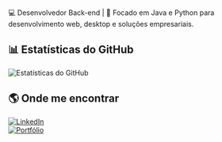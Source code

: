 💻 Desenvolvedor Back-end | 🚀 Focado em Java e Python para desenvolvimento web, desktop e soluções empresariais.

## 📊 Estatísticas do GitHub  
![Estatísticas do GitHub](https://github-readme-stats.vercel.app/api?username=danpqdan&show_icons=true&theme=radical)  

## 🌎 Onde me encontrar  
[![LinkedIn](https://img.shields.io/badge/-LinkedIn-0077B5?style=for-the-badge&logo=linkedin)](https://linkedin.com/in/danpqdan)  
[![Portfólio](https://img.shields.io/badge/-Portfólio-000?style=for-the-badge&logo=website)](https://dsplayground.com.br)
<!--
**danpqdan/danpqdan** is a ✨ _special_ ✨ repository because its `README.md` (this file) appears on your GitHub profile.

Here are some ideas to get you started:

- 🔭 I’m currently working on ...
- 🌱 I’m currently learning ...
- 👯 I’m looking to collaborate on ...
- 🤔 I’m looking for help with ...
- 💬 Ask me about ...
- 📫 How to reach me: ...
- 😄 Pronouns: ...
- ⚡ Fun fact: ...
-->

